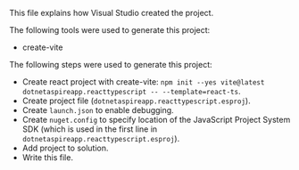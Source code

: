This file explains how Visual Studio created the project.

The following tools were used to generate this project:
- create-vite

The following steps were used to generate this project:
- Create react project with create-vite: `npm init --yes vite@latest dotnetaspireapp.reacttypescript -- --template=react-ts`.
- Create project file (`dotnetaspireapp.reacttypescript.esproj`).
- Create `launch.json` to enable debugging.
- Create `nuget.config` to specify location of the JavaScript Project System SDK (which is used in the first line in `dotnetaspireapp.reacttypescript.esproj`).
- Add project to solution.
- Write this file.
